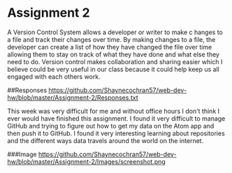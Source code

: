 # Assignment 2
A Version Control System allows a developer or writer to make c hanges to a file and track their changes over time. By making changes to a file, the developer can create a list of how they have changed the file over time allowing them to stay on track of what they have done and what else they need to do. Version control makes collaboration and sharing easier which I believe could be very useful in our class because it could help keep us all engaged with each others work.

##Responses
https://github.com/Shaynecochran57/web-dev-hw/blob/master/Assignment-2/Responses.txt

This week was very difficult for me and without office hours I don't think I ever would have finished this assignment. I found it very difficult to manage GitHub and trying to figure out how to get my data on the Atom app and then push it to GitHub. I found it very interesting learning about repositories and the different ways data travels around the world on the internet.  

###Image
https://github.com/Shaynecochran57/web-dev-hw/blob/master/Assignment-2/Images/screenshot.png
